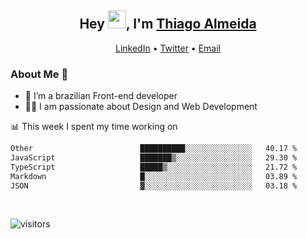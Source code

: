 

<h2 align="center">Hey <img src="https://github.com/TheDudeThatCode/TheDudeThatCode/blob/master/Assets/Hi.gif" width="29">, I'm <a href="https://www.linkedin.com/in/thiago-almeida-69785569/">Thiago Almeida</a></h2>
<p align="center">
  <a href="https://www.linkedin.com/in/thiago-almeida-69785569/">LinkedIn</a> •
  <a href="https://twitter.com/thiagoloal">Twitter</a> •
  <a href="mailto:thiagoloal@gmail.com">Email</a>
</p>

### About Me 🚀
- 🌱  I’m a brazilian Front-end developer</br>
- 👨‍💻  I am passionate about Design and Web Development</br>

<!-- ![Thiago Almeida github stats](https://github-readme-stats.vercel.app/api?username=thiagoloal&show_icons=true&hide_border=true)&nbsp;&nbsp; -->

📊 This week I spent my time working on
<!--START_SECTION:waka-->

```txt
Other                        ██████████░░░░░░░░░░░░░░░   40.17 %
JavaScript                   ███████▒░░░░░░░░░░░░░░░░░   29.30 %
TypeScript                   █████▒░░░░░░░░░░░░░░░░░░░   21.72 %
Markdown                     █░░░░░░░░░░░░░░░░░░░░░░░░   03.89 %
JSON                         ▓░░░░░░░░░░░░░░░░░░░░░░░░   03.18 %
```

<!--END_SECTION:waka-->

<br />

![visitors](https://visitor-badge.laobi.icu/badge?page_id=thiagoloal.thiagoloal)
